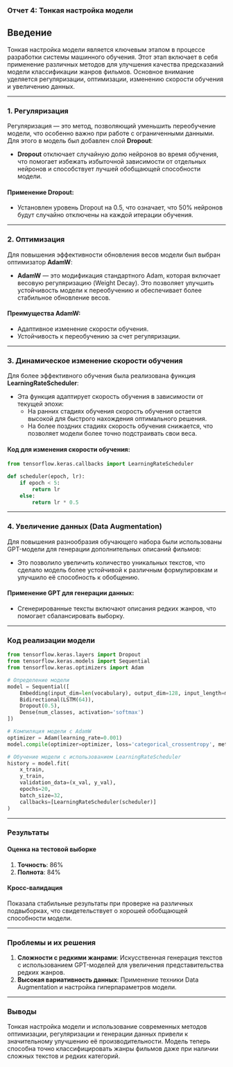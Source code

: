 

### Отчет 4: Тонкая настройка модели

## Введение
Тонкая настройка модели является ключевым этапом в процессе разработки системы машинного обучения. Этот этап включает в себя применение различных методов для улучшения качества предсказаний модели классификации жанров фильмов. Основное внимание уделяется регуляризации, оптимизации, изменению скорости обучения и увеличению данных.

---

### 1. Регуляризация
Регуляризация — это метод, позволяющий уменьшить переобучение модели, что особенно важно при работе с ограниченными данными. Для этого в модель был добавлен слой **Dropout**:
- **Dropout** отключает случайную долю нейронов во время обучения, что помогает избежать избыточной зависимости от отдельных нейронов и способствует лучшей обобщающей способности модели.

#### Применение Dropout:
- Установлен уровень Dropout на 0.5, что означает, что 50% нейронов будут случайно отключены на каждой итерации обучения.

---

### 2. Оптимизация
Для повышения эффективности обновления весов модели был выбран оптимизатор **AdamW**:
- **AdamW** — это модификация стандартного Adam, которая включает весовую регуляризацию (Weight Decay). Это позволяет улучшить устойчивость модели к переобучению и обеспечивает более стабильное обновление весов.

#### Преимущества AdamW:
- Адаптивное изменение скорости обучения.
- Устойчивость к переобучению за счет регуляризации.

---

### 3. Динамическое изменение скорости обучения
Для более эффективного обучения была реализована функция **LearningRateScheduler**:
- Эта функция адаптирует скорость обучения в зависимости от текущей эпохи:
  - На ранних стадиях обучения скорость обучения остается высокой для быстрого нахождения оптимального решения.
  - На более поздних стадиях скорость обучения снижается, что позволяет модели более точно подстраивать свои веса.

#### Код для изменения скорости обучения:
```python
from tensorflow.keras.callbacks import LearningRateScheduler

def scheduler(epoch, lr):
    if epoch < 5:
        return lr
    else:
        return lr * 0.5
```

---

### 4. Увеличение данных (Data Augmentation)
Для повышения разнообразия обучающего набора были использованы GPT-модели для генерации дополнительных описаний фильмов:
- Это позволило увеличить количество уникальных текстов, что сделало модель более устойчивой к различным формулировкам и улучшило её способность к обобщению.

#### Применение GPT для генерации данных:
- Сгенерированные тексты включают описания редких жанров, что помогает сбалансировать выборку.

---

### Код реализации модели

```python
from tensorflow.keras.layers import Dropout
from tensorflow.keras.models import Sequential
from tensorflow.keras.optimizers import Adam

# Определение модели
model = Sequential([
    Embedding(input_dim=len(vocabulary), output_dim=128, input_length=max_sequence_length),
    Bidirectional(LSTM(64)),
    Dropout(0.5),
    Dense(num_classes, activation='softmax')
])

# Компиляция модели с AdamW
optimizer = Adam(learning_rate=0.001)
model.compile(optimizer=optimizer, loss='categorical_crossentropy', metrics=['accuracy'])

# Обучение модели с использованием LearningRateScheduler
history = model.fit(
    x_train,
    y_train,
    validation_data=(x_val, y_val),
    epochs=20,
    batch_size=32,
    callbacks=[LearningRateScheduler(scheduler)]
)
```

---

### Результаты

#### Оценка на тестовой выборке
1. **Точность**: 86%
2. **Полнота**: 84%

#### Кросс-валидация
Показала стабильные результаты при проверке на различных подвыборках, что свидетельствует о хорошей обобщающей способности модели.

---

### Проблемы и их решения

1. **Сложности с редкими жанрами**: Искусственная генерация текстов с использованием GPT-моделей для увеличения представительства редких жанров.
2. **Высокая вариативность данных**: Применение техники Data Augmentation и настройка гиперпараметров модели.

---

### Выводы

Тонкая настройка модели и использование современных методов оптимизации, регуляризации и генерации данных привели к значительному улучшению её производительности. Модель теперь способна точно классифицировать жанры фильмов даже при наличии сложных текстов и редких категорий.

